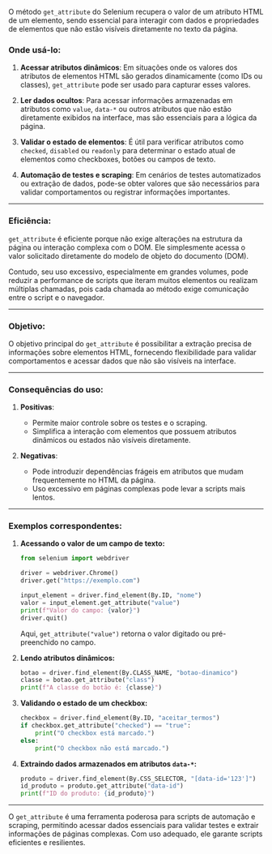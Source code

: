 O método `get_attribute` do Selenium recupera o valor de um atributo HTML de um elemento, sendo essencial para interagir com dados e propriedades de elementos que não estão visíveis diretamente no texto da página. 

### Onde usá-lo:
1. **Acessar atributos dinâmicos**:
   Em situações onde os valores dos atributos de elementos HTML são gerados dinamicamente (como IDs ou classes), `get_attribute` pode ser usado para capturar esses valores.
   
2. **Ler dados ocultos**:
   Para acessar informações armazenadas em atributos como `value`, `data-*` ou outros atributos que não estão diretamente exibidos na interface, mas são essenciais para a lógica da página.

3. **Validar o estado de elementos**:
   É útil para verificar atributos como `checked`, `disabled` ou `readonly` para determinar o estado atual de elementos como checkboxes, botões ou campos de texto.

4. **Automação de testes e scraping**:
   Em cenários de testes automatizados ou extração de dados, pode-se obter valores que são necessários para validar comportamentos ou registrar informações importantes.

---

### Eficiência:
`get_attribute` é eficiente porque não exige alterações na estrutura da página ou interação complexa com o DOM. Ele simplesmente acessa o valor solicitado diretamente do modelo de objeto do documento (DOM).

Contudo, seu uso excessivo, especialmente em grandes volumes, pode reduzir a performance de scripts que iteram muitos elementos ou realizam múltiplas chamadas, pois cada chamada ao método exige comunicação entre o script e o navegador.

---

### Objetivo:
O objetivo principal do `get_attribute` é possibilitar a extração precisa de informações sobre elementos HTML, fornecendo flexibilidade para validar comportamentos e acessar dados que não são visíveis na interface.

---

### Consequências do uso:
1. **Positivas**:
   - Permite maior controle sobre os testes e o scraping.
   - Simplifica a interação com elementos que possuem atributos dinâmicos ou estados não visíveis diretamente.
   
2. **Negativas**:
   - Pode introduzir dependências frágeis em atributos que mudam frequentemente no HTML da página.
   - Uso excessivo em páginas complexas pode levar a scripts mais lentos.

---

### Exemplos correspondentes:

1. **Acessando o valor de um campo de texto:**
   ```python
   from selenium import webdriver
   
   driver = webdriver.Chrome()
   driver.get("https://exemplo.com")

   input_element = driver.find_element(By.ID, "nome")
   valor = input_element.get_attribute("value")
   print(f"Valor do campo: {valor}")
   driver.quit()
   ```
   Aqui, `get_attribute("value")` retorna o valor digitado ou pré-preenchido no campo.

2. **Lendo atributos dinâmicos:**
   ```python
   botao = driver.find_element(By.CLASS_NAME, "botao-dinamico")
   classe = botao.get_attribute("class")
   print(f"A classe do botão é: {classe}")
   ```

3. **Validando o estado de um checkbox:**
   ```python
   checkbox = driver.find_element(By.ID, "aceitar_termos")
   if checkbox.get_attribute("checked") == "true":
       print("O checkbox está marcado.")
   else:
       print("O checkbox não está marcado.")
   ```

4. **Extraindo dados armazenados em atributos `data-*`:**
   ```python
   produto = driver.find_element(By.CSS_SELECTOR, "[data-id='123']")
   id_produto = produto.get_attribute("data-id")
   print(f"ID do produto: {id_produto}")
   ```

---

O `get_attribute` é uma ferramenta poderosa para scripts de automação e scraping, permitindo acessar dados essenciais para validar testes e extrair informações de páginas complexas. Com uso adequado, ele garante scripts eficientes e resilientes.